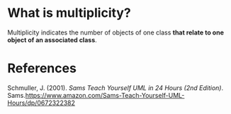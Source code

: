# What is multiplicity? 

Multiplicity indicates the number of objects of one class **that relate to one object of an associated class**. 



# References
Schmuller, J. (2001). *Sams Teach Yourself UML in 24 Hours (2nd Edition)*. Sams.<https://www.amazon.com/Sams-Teach-Yourself-UML-Hours/dp/0672322382>
